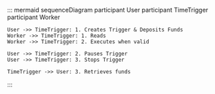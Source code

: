 ::: mermaid
sequenceDiagram
    participant User
    participant TimeTrigger
    participant Worker

    User ->> TimeTrigger: 1. Creates Trigger & Deposits Funds
    Worker ->> TimeTrigger: 1. Reads
    Worker ->> TimeTrigger: 2. Executes when valid
    
    User ->> TimeTrigger: 2. Pauses Trigger
    User ->> TimeTrigger: 3. Stops Trigger

    TimeTrigger ->> User: 3. Retrieves funds

    
:::